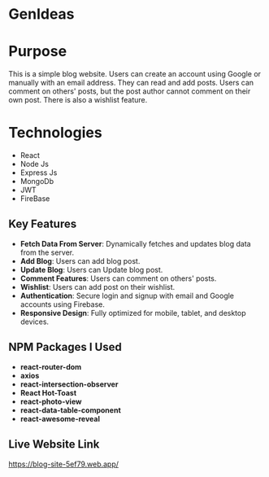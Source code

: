 # GenIdeas

# Purpose
This is a simple blog website. Users can create an account using Google or manually with an email address. They can read and add posts. Users can comment on others' posts, but the post author cannot comment on their own post. There is also a wishlist feature.


# Technologies
- React
- Node Js
- Express Js
- MongoDb
- JWT
- FireBase






## Key Features

- **Fetch Data From Server**: Dynamically fetches and updates blog data from the server.
- **Add Blog**: Users can add blog post.
- **Update Blog**: Users can Update blog post.
- **Comment Features**: Users can comment on others' posts.
- **Wishlist**: Users can add post on their wishlist.
- **Authentication**: Secure login and signup with email and Google accounts using Firebase.
- **Responsive Design**: Fully optimized for mobile, tablet, and desktop devices.


## NPM Packages I Used
- **react-router-dom**
- **axios**
- **react-intersection-observer**
- **React Hot-Toast**
- **react-photo-view**
- **react-data-table-component**
- **react-awesome-reveal**

## Live Website Link
https://blog-site-5ef79.web.app/

